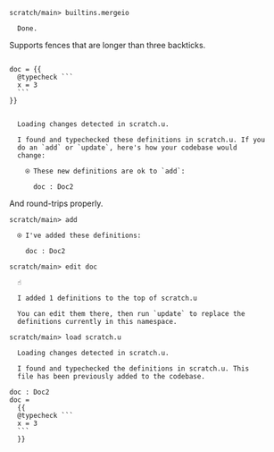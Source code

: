 ``` ucm
scratch/main> builtins.mergeio

  Done.

```
Supports fences that are longer than three backticks.

```` unison

doc = {{
  @typecheck ```
  x = 3
  ```
}}

````

``` ucm

  Loading changes detected in scratch.u.

  I found and typechecked these definitions in scratch.u. If you
  do an `add` or `update`, here's how your codebase would
  change:
  
    ⍟ These new definitions are ok to `add`:
    
      doc : Doc2

```
And round-trips properly.

``` ucm
scratch/main> add

  ⍟ I've added these definitions:
  
    doc : Doc2

scratch/main> edit doc

  ☝️
  
  I added 1 definitions to the top of scratch.u
  
  You can edit them there, then run `update` to replace the
  definitions currently in this namespace.

scratch/main> load scratch.u

  Loading changes detected in scratch.u.

  I found and typechecked the definitions in scratch.u. This
  file has been previously added to the codebase.

```
```` unison:added-by-ucm scratch.u
doc : Doc2
doc =
  {{
  @typecheck ```
  x = 3
  ```
  }}
````

